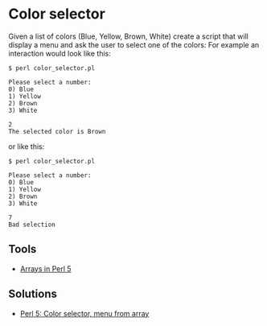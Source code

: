 # Color selector


Given a list of colors (Blue, Yellow, Brown, White) create a script that will display a menu and ask the user to select one of the colors:
For example an interaction would look like this:

```
$ perl color_selector.pl

Please select a number:
0) Blue
1) Yellow
2) Brown
3) White

2
The selected color is Brown
```

or like this:

```
$ perl color_selector.pl

Please select a number:
0) Blue
1) Yellow
2) Brown
3) White

7
Bad selection
```

## Tools
* [Arrays in Perl 5](https://perlmaven.com/perl-arrays)


## Solutions
* [Perl 5: Color selector, menu from array](https://perlmaven.com/beginner-perl-maven-array-indexes)


